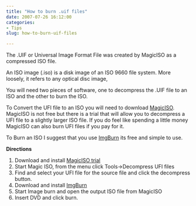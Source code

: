 ```yaml
---
title: "How to burn .uif files"
date: 2007-07-26 16:12:00
categories:
- Tips
slug: how-to-burn-uif-files

---
```


The .UIF or Universal Image Format File was created by MagicISO as a compressed ISO file.

An ISO image (.iso) is a disk image of an ISO 9660 file system. More loosely, it refers to any optical disc image,

You will need two pieces of software, one to decompress the .UIF file to an ISO and the other to burn the ISO.

To Convert the UFI file to an ISO you will need to download <a href="http://www.magiciso.com/">MagicISO</a>. MagicISO is not free but there is a trial that will allow you to decompress a UFI file to a slightly larger ISO file.  If you do feel like spending a little money MagicISO can also burn UFI files if you pay for it.

To Burn an ISO I suggest that you use <a href="http://www.imgburn.com/">ImgBurn</a> its free and simple to use.

<strong>Directions</strong>
<ol>
	<li>Download and install <a href="http://www.magiciso.com/">MagicISO trial</a></li>
	<li>Start Magic ISO, from the menu click Tools-&gt;Decompress UFI files</li>
	<li>Find and select your UFI file for the source file and click the decompress button.</li>
	<li>Download and install  <a href="http://www.imgburn.com/">ImgBurn</a></li>
	<li>Start Image burn and open the output ISO file from MagicISO</li>
	<li>Insert DVD and click burn.</li>
</ol>
